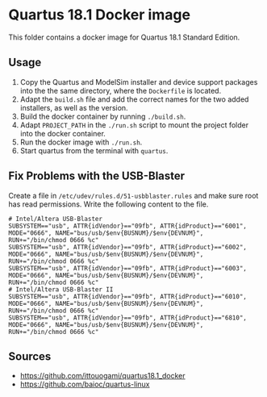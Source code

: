 # Quartus 18.1 Docker image


This folder contains a docker image for Quartus 18.1 Standard Edition.

## Usage

1. Copy the Quartus and ModelSim installer and device support packages into the
   the same directory, where the `Dockerfile` is located.
2. Adapt the `build.sh` file and add the correct names for the two added
   installers, as well as the version.
3. Build the docker container by running `./build.sh`.
4. Adapt `PROJECT_PATH` in the `./run.sh` script to mount the project folder
   into the docker container.
5. Run the docker image with `./run.sh`.
6. Start quartus from the terminal with `quartus`.

## Fix Problems with the USB-Blaster

Create a file in `/etc/udev/rules.d/51-usbblaster.rules` and make sure root has
read permissions. Write the following content to the file.

```
# Intel/Altera USB-Blaster
SUBSYSTEM=="usb", ATTR{idVendor}=="09fb", ATTR{idProduct}=="6001", MODE="0666", NAME="bus/usb/$env{BUSNUM}/$env{DEVNUM}", RUN+="/bin/chmod 0666 %c"
SUBSYSTEM=="usb", ATTR{idVendor}=="09fb", ATTR{idProduct}=="6002", MODE="0666", NAME="bus/usb/$env{BUSNUM}/$env{DEVNUM}", RUN+="/bin/chmod 0666 %c"
SUBSYSTEM=="usb", ATTR{idVendor}=="09fb", ATTR{idProduct}=="6003", MODE="0666", NAME="bus/usb/$env{BUSNUM}/$env{DEVNUM}", RUN+="/bin/chmod 0666 %c"
# Intel/Altera USB-Blaster II
SUBSYSTEM=="usb", ATTR{idVendor}=="09fb", ATTR{idProduct}=="6010", MODE="0666", NAME="bus/usb/$env{BUSNUM}/$env{DEVNUM}", RUN+="/bin/chmod 0666 %c"
SUBSYSTEM=="usb", ATTR{idVendor}=="09fb", ATTR{idProduct}=="6810", MODE="0666", NAME="bus/usb/$env{BUSNUM}/$env{DEVNUM}", RUN+="/bin/chmod 0666 %c"
```

## Sources

- https://github.com/ittouogami/quartus18.1_docker
- https://github.com/baioc/quartus-linux
